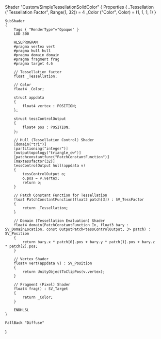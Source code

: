Shader "Custom/SimpleTessellationSolidColor"
{
    Properties
    {
        _Tessellation ("Tessellation Factor", Range(1, 32)) = 4
        _Color ("Color", Color) = (1, 1, 1, 1)
    }

    SubShader
    {
        Tags { "RenderType"="Opaque" }
        LOD 300

        HLSLPROGRAM
        #pragma vertex vert
        #pragma hull hull
        #pragma domain domain
        #pragma fragment frag
        #pragma target 4.6

        // Tessellation factor
        float _Tessellation;

        // Color
        float4 _Color;

        struct appdata
        {
            float4 vertex : POSITION;
        };

        struct tessControlOutput
        {
            float4 pos : POSITION;
        };

        // Hull (Tessellation Control) Shader
        [domain("tri")]
        [partitioning("integer")]
        [outputtopology("triangle_cw")]
        [patchconstantfunc("PatchConstantFunction")]
        [maxtessfactor(32)]
        tessControlOutput hull(appdata v)
        {
            tessControlOutput o;
            o.pos = v.vertex;
            return o;
        }

        // Patch Constant Function for Tessellation
        float PatchConstantFunction(float3 patch[3]) : SV_TessFactor
        {
            return _Tessellation;
        }

        // Domain (Tessellation Evaluation) Shader
        float4 domain(PatchConstantFunction In, float3 bary : SV_DomainLocation, const OutputPatch<tessControlOutput, 3> patch) : SV_Position
        {
            return bary.x * patch[0].pos + bary.y * patch[1].pos + bary.z * patch[2].pos;
        }

        // Vertex Shader
        float4 vert(appdata v) : SV_Position
        {
            return UnityObjectToClipPos(v.vertex);
        }

        // Fragment (Pixel) Shader
        float4 frag() : SV_Target
        {
            return _Color;
        }

        ENDHLSL
    }

    FallBack "Diffuse"
}
